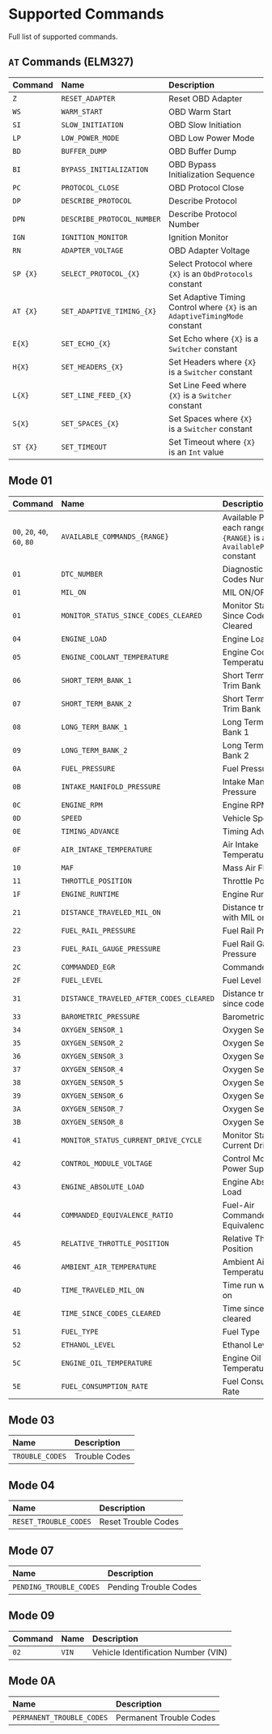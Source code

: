 # Supported Commands

Full list of supported commands.

## `AT` Commands (ELM327)
| Command | Name | Description |
| :- | :- | :-|
| `Z` | `RESET_ADAPTER` | Reset OBD Adapter |
| `WS` | `WARM_START` | OBD Warm Start |
| `SI` | `SLOW_INITIATION` | OBD Slow Initiation |
| `LP` | `LOW_POWER_MODE` | OBD Low Power Mode |
| `BD` | `BUFFER_DUMP` | OBD Buffer Dump |
| `BI` | `BYPASS_INITIALIZATION` | OBD Bypass Initialization Sequence |
| `PC` | `PROTOCOL_CLOSE` | OBD Protocol Close |
| `DP` | `DESCRIBE_PROTOCOL` | Describe Protocol |
| `DPN` | `DESCRIBE_PROTOCOL_NUMBER` | Describe Protocol Number |
| `IGN` | `IGNITION_MONITOR` | Ignition Monitor |
| `RN` | `ADAPTER_VOLTAGE` | OBD Adapter Voltage |
| `SP {X}` | `SELECT_PROTOCOL_{X}` | Select Protocol where `{X}` is an `ObdProtocols` constant |
| `AT {X}` | `SET_ADAPTIVE_TIMING_{X}` | Set Adaptive Timing Control where `{X}` is an `AdaptiveTimingMode` constant |
| `E{X}` | `SET_ECHO_{X}` | Set Echo where `{X}` is a `Switcher` constant |
| `H{X}` | `SET_HEADERS_{X}` | Set Headers where `{X}` is a `Switcher` constant |
| `L{X}` | `SET_LINE_FEED_{X}` | Set Line Feed where `{X}` is a `Switcher` constant |
| `S{X}` | `SET_SPACES_{X}` | Set Spaces where `{X}` is a `Switcher` constant |
| `ST {X}` | `SET_TIMEOUT` | Set Timeout where `{X}` is an `Int` value |

## Mode 01
| Command | Name | Description |
| -- | :- | :-|
| `00`, `20`, `40`, `60`, `80` | `AVAILABLE_COMMANDS_{RANGE}` | Available PIDs for each range, where `{RANGE}` is an `AvailablePIDsRanges` constant |
| `01` | `DTC_NUMBER` | Diagnostic Trouble Codes Number |
| `01` | `MIL_ON` | MIL ON/OFF |
| `01` | `MONITOR_STATUS_SINCE_CODES_CLEARED` | Monitor Status Since Codes Cleared |
| `04` | `ENGINE_LOAD` | Engine Load |
| `05` | `ENGINE_COOLANT_TEMPERATURE` | Engine Coolant Temperature |
| `06` | `SHORT_TERM_BANK_1` | Short Term Fuel Trim Bank 1 |
| `07` | `SHORT_TERM_BANK_2` | Short Term Fuel Trim Bank 2 |
| `08` | `LONG_TERM_BANK_1` | Long Term Fuel Trim Bank 1 |
| `09` | `LONG_TERM_BANK_2` | Long Term Fuel Trim Bank 2 |
| `0A` | `FUEL_PRESSURE` | Fuel Pressure |
| `0B` | `INTAKE_MANIFOLD_PRESSURE` | Intake Manifold Pressure |
| `0C` | `ENGINE_RPM` | Engine RPM |
| `0D` | `SPEED` | Vehicle Speed |
| `0E` | `TIMING_ADVANCE` | Timing Advance |
| `0F` | `AIR_INTAKE_TEMPERATURE` | Air Intake Temperature |
| `10` | `MAF` | Mass Air Flow |
| `11` | `THROTTLE_POSITION` | Throttle Position |
| `1F` | `ENGINE_RUNTIME` | Engine Runtime |
| `21` | `DISTANCE_TRAVELED_MIL_ON` | Distance traveled with MIL on |
| `22` | `FUEL_RAIL_PRESSURE` | Fuel Rail Pressure |
| `23` | `FUEL_RAIL_GAUGE_PRESSURE` | Fuel Rail Gauge Pressure |
| `2C` | `COMMANDED_EGR` | Commanded EGR |
| `2F` | `FUEL_LEVEL` | Fuel Level |
| `31` | `DISTANCE_TRAVELED_AFTER_CODES_CLEARED` | Distance traveled since codes cleared |
| `33` | `BAROMETRIC_PRESSURE` | Barometric Pressure |
| `34` | `OXYGEN_SENSOR_1` | Oxygen Sensor 1 |
| `35` | `OXYGEN_SENSOR_2` | Oxygen Sensor 2 |
| `36` | `OXYGEN_SENSOR_3` | Oxygen Sensor 3 |
| `37` | `OXYGEN_SENSOR_4` | Oxygen Sensor 4 |
| `38` | `OXYGEN_SENSOR_5` | Oxygen Sensor 5 |
| `39` | `OXYGEN_SENSOR_6` | Oxygen Sensor 6 |
| `3A` | `OXYGEN_SENSOR_7` | Oxygen Sensor 7 |
| `3B` | `OXYGEN_SENSOR_8` | Oxygen Sensor 8 |
| `41` | `MONITOR_STATUS_CURRENT_DRIVE_CYCLE` | Monitor Status Current Drive Cycle |
| `42` | `CONTROL_MODULE_VOLTAGE` | Control Module Power Supply |
| `43` | `ENGINE_ABSOLUTE_LOAD` | Engine Absolute Load |
| `44` | `COMMANDED_EQUIVALENCE_RATIO` | Fuel-Air Commanded Equivalence Ratio |
| `45` | `RELATIVE_THROTTLE_POSITION` | Relative Throttle Position |
| `46` | `AMBIENT_AIR_TEMPERATURE` | Ambient Air Temperature |
| `4D` | `TIME_TRAVELED_MIL_ON` | Time run with MIL on |
| `4E` | `TIME_SINCE_CODES_CLEARED` | Time since codes cleared |
| `51` | `FUEL_TYPE` | Fuel Type |
| `52` | `ETHANOL_LEVEL` | Ethanol Level |
| `5C` | `ENGINE_OIL_TEMPERATURE` | Engine Oil Temperature |
| `5E` | `FUEL_CONSUMPTION_RATE` | Fuel Consumption Rate |


## Mode 03

| Name | Description |
| :- | :- |
| `TROUBLE_CODES` | Trouble Codes |


## Mode 04

| Name | Description |
| :- | :- |
| `RESET_TROUBLE_CODES` | Reset Trouble Codes |


## Mode 07

| Name | Description |
| :- | :- |
| `PENDING_TROUBLE_CODES` | Pending Trouble Codes |


## Mode 09

| Command | Name | Description |
| :- | :- | :-|
| `02` | `VIN` | Vehicle Identification Number (VIN) |


## Mode 0A

| Name | Description |
| :- | :- |
| `PERMANENT_TROUBLE_CODES` | Permanent Trouble Codes |

